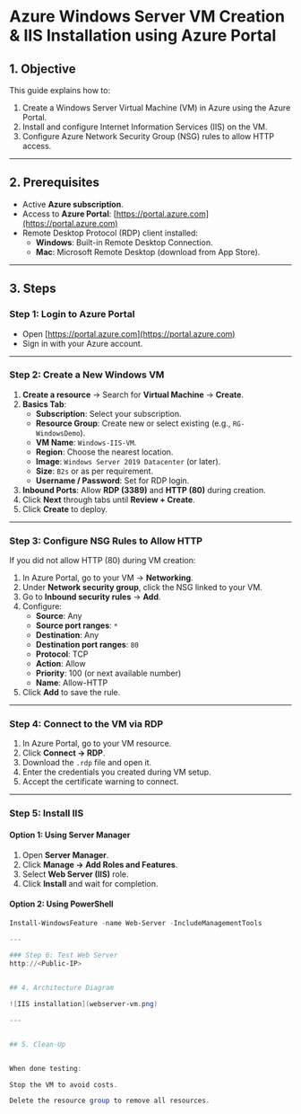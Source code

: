 # Azure Windows Server VM Creation & IIS Installation using Azure Portal

## 1. Objective
This guide explains how to:
1. Create a Windows Server Virtual Machine (VM) in Azure using the Azure Portal.
2. Install and configure Internet Information Services (IIS) on the VM.
3. Configure Azure Network Security Group (NSG) rules to allow HTTP access.

---

## 2. Prerequisites
- Active **Azure subscription**.
- Access to **Azure Portal**: [https://portal.azure.com](https://portal.azure.com)
- Remote Desktop Protocol (RDP) client installed:
  - **Windows**: Built-in Remote Desktop Connection.
  - **Mac**: Microsoft Remote Desktop (download from App Store).

---

## 3. Steps

### Step 1: Login to Azure Portal
- Open [https://portal.azure.com](https://portal.azure.com)  
- Sign in with your Azure account.

---

### Step 2: Create a New Windows VM
1. **Create a resource** → Search for **Virtual Machine** → **Create**.
2. **Basics Tab**:
   - **Subscription**: Select your subscription.
   - **Resource Group**: Create new or select existing (e.g., `RG-WindowsDemo`).
   - **VM Name**: `Windows-IIS-VM`.
   - **Region**: Choose the nearest location.
   - **Image**: `Windows Server 2019 Datacenter` (or later).
   - **Size**: `B2s` or as per requirement.
   - **Username / Password**: Set for RDP login.
3. **Inbound Ports**: Allow **RDP (3389)** and **HTTP (80)** during creation.
4. Click **Next** through tabs until **Review + Create**.
5. Click **Create** to deploy.

---

### Step 3: Configure NSG Rules to Allow HTTP
If you did not allow HTTP (80) during VM creation:
1. In Azure Portal, go to your VM → **Networking**.
2. Under **Network security group**, click the NSG linked to your VM.
3. Go to **Inbound security rules** → **Add**.
4. Configure:
   - **Source**: Any
   - **Source port ranges**: `*`
   - **Destination**: Any
   - **Destination port ranges**: `80`
   - **Protocol**: TCP
   - **Action**: Allow
   - **Priority**: 100 (or next available number)
   - **Name**: Allow-HTTP
5. Click **Add** to save the rule.

---

### Step 4: Connect to the VM via RDP
1. In Azure Portal, go to your VM resource.
2. Click **Connect → RDP**.
3. Download the `.rdp` file and open it.
4. Enter the credentials you created during VM setup.
5. Accept the certificate warning to connect.

---

### Step 5: Install IIS
#### Option 1: Using Server Manager
1. Open **Server Manager**.
2. Click **Manage → Add Roles and Features**.
3. Select **Web Server (IIS)** role.
4. Click **Install** and wait for completion.

#### Option 2: Using PowerShell
```powershell
Install-WindowsFeature -name Web-Server -IncludeManagementTools

---

### Step 6: Test Web Server
http://<Public-IP>


## 4. Architecture Diagram

![IIS installation](webserver-vm.png)

---


## 5. Clean-Up


When done testing:

Stop the VM to avoid costs.

Delete the resource group to remove all resources.
